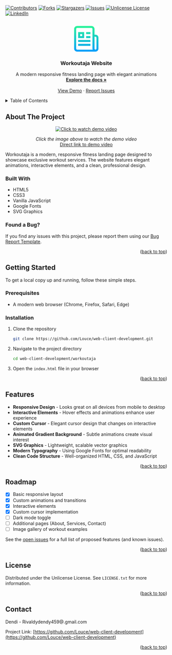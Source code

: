 <a id="readme-top"></a>


[![Contributors][contributors-shield]][contributors-url]
[![Forks][forks-shield]][forks-url]
[![Stargazers][stars-shield]][stars-url]
[![Issues][issues-shield]][issues-url]
[![Unlicense License][license-shield]][license-url]
[![LinkedIn][linkedin-shield]][linkedin-url]



<!-- PROJECT LOGO -->
<br />
<div align="center">
  <a href="https://github.com/Louce/web-client-development">
    <img src="workoutaja/images/logo.png" alt="Logo" width="80" height="80">
  </a>

  <h3 align="center">Workoutaja Website</h3>

  <p align="center">
    A modern responsive fitness landing page with elegant animations
    <br />
    <a href="https://github.com/Louce/web-client-development"><strong>Explore the docs »</strong></a>
    <br />
    <br />
    <a href="https://github.com/Louce/web-client-development">View Demo</a>
    &middot;
    <a href="https://github.com/Louce/web-client-development/issues/new?template=bug-report---.md&labels=bug">Report Issues</a>
  </p>
</div>



<!-- TABLE OF CONTENTS -->
<details>
  <summary>Table of Contents</summary>
  <ol>
    <li>
      <a href="#about-the-project">About The Project</a>
      <ul>
        <li><a href="#built-with">Built With</a></li>
      </ul>
    </li>
    <li>
      <a href="#getting-started">Getting Started</a>
      <ul>
        <li><a href="#prerequisites">Prerequisites</a></li>
        <li><a href="#installation">Installation</a></li>
      </ul>
    </li>
    <li><a href="#features">Features</a></li>
    <li><a href="#roadmap">Roadmap</a></li>
    <li><a href="#license">License</a></li>
    <li><a href="#contact">Contact</a></li>
  </ol>
</details>



<!-- ABOUT THE PROJECT -->
## About The Project

<div align="center">
  <a href="workoutaja/Demo/DEMO.mp4">
    <img src="workoutaja/images/demo-preview.gif" alt="Click to watch demo video" width="800">
  </a>
  <p>
    <em>Click the image above to watch the demo video</em><br>
    <a href="workoutaja/Demo/DEMO.mp4">Direct link to demo video</a>
  </p>
</div>

Workoutaja is a modern, responsive fitness landing page designed to showcase exclusive workout services. The website features elegant animations, interactive elements, and a clean, professional design.

### Built With

* HTML5
* CSS3
* Vanilla JavaScript
* Google Fonts
* SVG Graphics

### Found a Bug?
If you find any issues with this project, please report them using our [Bug Report Template](https://github.com/Louce/web-client-development/issues/new?template=bug-report---.md&labels=bug).

<p align="right">(<a href="#readme-top">back to top</a>)</p>


<!-- GETTING STARTED -->
## Getting Started

To get a local copy up and running, follow these simple steps.

### Prerequisites

* A modern web browser (Chrome, Firefox, Safari, Edge)

### Installation

1. Clone the repository
   ```sh
   git clone https://github.com/Louce/web-client-development.git
   ```
2. Navigate to the project directory
   ```sh
   cd web-client-development/workoutaja
   ```
3. Open the `index.html` file in your browser

<p align="right">(<a href="#readme-top">back to top</a>)</p>

<!-- FEATURES -->
## Features

* **Responsive Design** - Looks great on all devices from mobile to desktop
* **Interactive Elements** - Hover effects and animations enhance user experience
* **Custom Cursor** - Elegant cursor design that changes on interactive elements
* **Animated Gradient Background** - Subtle animations create visual interest
* **SVG Graphics** - Lightweight, scalable vector graphics
* **Modern Typography** - Using Google Fonts for optimal readability
* **Clean Code Structure** - Well-organized HTML, CSS, and JavaScript

<p align="right">(<a href="#readme-top">back to top</a>)</p>

<!-- ROADMAP -->
## Roadmap

- [x] Basic responsive layout
- [x] Custom animations and transitions
- [x] Interactive elements
- [x] Custom cursor implementation
- [ ] Dark mode toggle
- [ ] Additional pages (About, Services, Contact)
- [ ] Image gallery of workout examples

See the [open issues](https://github.com/Louce/web-client-development/issues) for a full list of proposed features (and known issues).

<p align="right">(<a href="#readme-top">back to top</a>)</p>




<!-- LICENSE -->
## License

Distributed under the Unlicense License. See `LICENSE.txt` for more information.

<p align="right">(<a href="#readme-top">back to top</a>)</p>



<!-- CONTACT -->
## Contact

Dendi - Rivaldydendy459@.gmail.com

Project Link: [https://github.com/Louce/web-client-development](https://github.com/Louce/web-client-development)

<p align="right">(<a href="#readme-top">back to top</a>)</p>



<!-- MARKDOWN LINKS & IMAGES -->
<!-- https://www.markdownguide.org/basic-syntax/#reference-style-links -->
[contributors-shield]: https://img.shields.io/github/contributors/Louce/web-client-development.svg?style=for-the-badge
[contributors-url]: https://github.com/Louce/web-client-development/graphs/contributors
[forks-shield]: https://img.shields.io/github/forks/Louce/web-client-development.svg?style=for-the-badge
[forks-url]: https://github.com/Louce/web-client-development/forks
[stars-shield]: https://img.shields.io/github/stars/Louce/web-client-development.svg?style=for-the-badge
[stars-url]: https://github.com/Louce/web-client-development/stargazers
[issues-shield]: https://img.shields.io/github/issues/Louce/web-client-development.svg?style=for-the-badge
[issues-url]:https://github.com/Louce/web-client-development/issues
[license-shield]: https://img.shields.io/github/license/Louce/web-client-development.svg?style=for-the-badge
[license-url]:https://github.com/Louce/web-client-development/blob/main/LICENSE.txt
[linkedin-shield]: https://img.shields.io/badge/-LinkedIn-black.svg?style=for-the-badge&logo=linkedin&colorB=555
[linkedin-url]: https://www.linkedin.com/in/dendyrivaldi/
[product-screenshot]: workoutaja/Demo/DEMO.mp4

